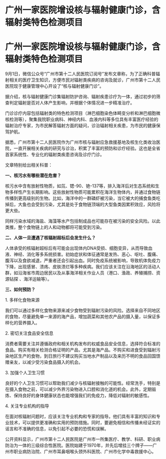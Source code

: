 # 广州一家医院增设核与辐射健康门诊，含辐射类特色检测项目

# 广州一家医院增设核与辐射健康门诊，含辐射类特色检测项目

9月1日，微信公众号“广州市第十二人民医院订阅号”发布文章称，为了正确科普辐射相关的医疗卫生知识，方便市民对辐射类疾病的咨询及就诊，广州市第十二人民医院现于健康管理中心开设了“核与辐射健康门诊”。

据介绍，核与辐射健康门诊集辐射防护咨询、辐射疾患诊疗为一体，通过初步的筛查判定辐射是否对人体产生影响，并根据个体情况进一步精准治疗。

门诊诊疗内容包括辐射类的特色检测项目（淋巴细胞染色体畸变分析和淋巴细胞微核检测等），聚集我院职业病科、神经内科、血液内科等多位具有丰富医疗经验的辐射治疗专家，为市民解答辐射方面的疑问，诊治辐射相关疾患，为市民的健康保驾护航。

据悉，广州市第十二人民医院作为广州市核与辐射应急救援基地及核生化类收治医院，一直开展相关疾病的研究与诊治，积累了丰富的预防和诊疗经验。这也是全省首家系统性、专业化的辐射类疾患咨询及诊疗门诊。

文章特别给出相关科普：

**一、核污水有哪些潜在危害？**

核污水中含有放射性物质，如氚、锶-90、铯-137等，排入海洋后对生态系统和生物多样性产生长期影响。这些放射性物质可能累积在海洋生物体内，并通过食物链传播到更高级别的生物。比如，海洋中的一群磷虾被污染，当它被大的捕食鱼类吃掉后，大鱼也会受到污染，尤其是处于食物链顶端的大型鱼类因累积效应，风险将更大些。

同样污染水域的海盐、海藻等水产包括制成品也可能存在被污染的安全风险。以此类推，整个食物链上的人和动物都将可能受到污染。

**二、人体一旦遭遇了核辐射超标后会发生什么？**

人体承受的核辐射超标后有可能会出现体内DNA受损、细胞变异，从而导致血液、神经、消化等多系统损害。初始症状和体征通常是发热、恶心、呕吐、腹痛、腹泻以及食欲减退，严重者还会引起出血。同时免疫系统被影响，导致机体免疫力下降，出现感冒、溃疡、皮肤溃烂等多种疾病。我们应该关注在沿海地区的活动人群，如沿海省市周边居民以及从事海洋相关作业人员（港口、渔政、养殖捕捞、资源钻探
、海洋运输等）。

**三、如何预防？**

1\. 多样化食物来源

我们可以通过多样化食物来源来减少食物受到辐射污染的风险。选择来自不同地区的食物，尽量避免单一来源的海产品，增加蔬菜和其他农产品的摄入量，以保证多样化的营养摄入。

2\. 密切关注食品安全信息

消费者需要关注并遵循政府和相关机构发布的权威食品安全信息，选择符合标准的食品。购买有相关检测合格证明的产品，尤其是海产品。不购买和进食受到辐射污染地区生产的食物，到日旅行不建议购买当地水产制品以及来历不明的食品回国馈赠亲友，以减少受污染食品摄入的机会。

3\. 加强个人卫生习惯

良好的个人卫生习惯可以帮助我们减少与核辐射接触的可能性。经常洗手，特别是在摄入食物之前，可以减少外界污染物进入口腔和消化道的机会。此外，定期锻炼、保持良好的身体健康状态也能增强我们的免疫力，降低对辐射的敏感性。

4\. 关注专业机构的指导

在面对核辐射问题时，应该关注专业机构和专家的指导。他们具有丰富的知识和专业技术，可以提供更准确和实用的预防措施。同时，要避免相信和传播未经证实的谣言和不准确的信息，以免引起不必要的恐慌和误解。

公开资料显示，广州市第十二人民医院是广州市一所集医疗、教学、科研、职业病防治为一体的三级综合性医院。医院始建于1970年，并先后增挂三个牌子——广州市职业病防治院、广州市耳鼻咽喉头颈外科医院、广州市化学中毒救援中心。

